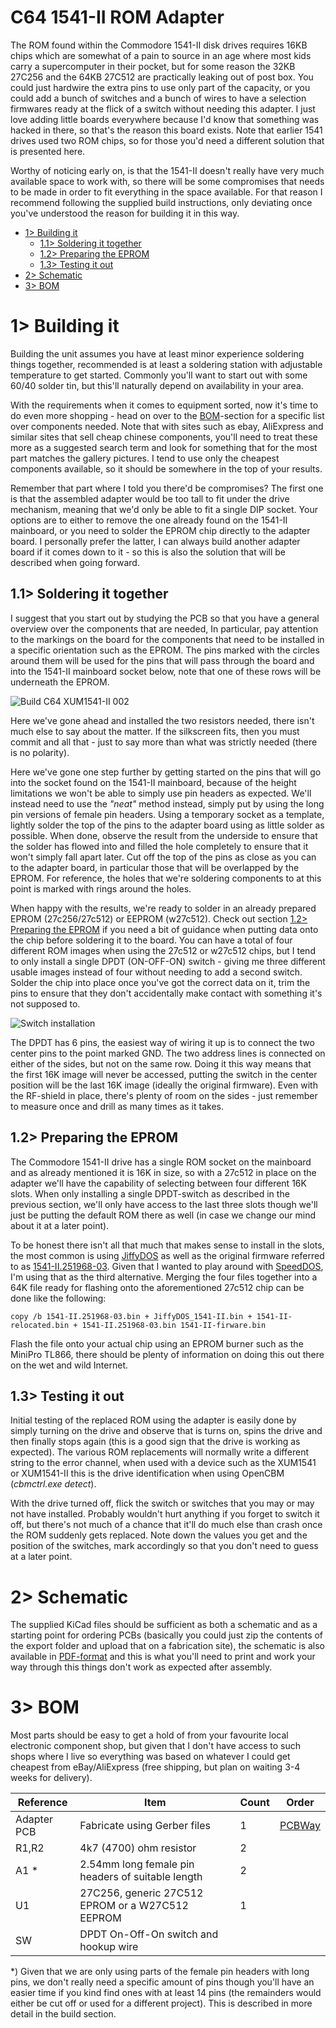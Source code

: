 # C64 1541-II ROM Adapter
The ROM found within the Commodore 1541-II disk drives requires 16KB chips which are somewhat of a pain to source in an age where most kids carry a supercomputer in their pocket, but for some reason the 32KB 27C256 and the 64KB 27C512 are practically leaking out of post box. You could just hardwire the extra pins to use only part of the capacity, or you could add a bunch of switches and a bunch of wires to have a selection firmwares ready at the flick of a switch without needing this adapter. I just love adding little boards everywhere because I'd know that something was hacked in there, so that's the reason this board exists. Note that earlier 1541 drives used two ROM chips, so for those you'd need a different solution that is presented here.

Worthy of noticing early on, is that the 1541-II doesn't really have very much available space to work with, so there will be some compromises that needs to be made in order to fit everything in the space available. For that reason I recommend following the supplied build instructions, only deviating once you've understood the reason for building it in this way.

- [1> Building it](#1-building-it)
  - [1.1> Soldering it together](#11-soldering-it-together)
  - [1.2> Preparing the EPROM](#12-preparing-the-eprom)
  - [1.3> Testing it out](#13-testing-it-out)
- [2> Schematic](#2-schematic)
- [3> BOM](#3-bom)

# 1> Building it
Building the unit assumes you have at least minor experience soldering things together, recommended is at least a soldering station with adjustable temperature to get started. Commonly you'll want to start out with some 60/40 solder tin, but this'll naturally depend on availability in your area.

With the requirements when it comes to equipment sorted, now it's time to do even more shopping - head on over to the [BOM](#3-bom)-section for a specific list over components needed. Note that with sites such as ebay, AliExpress and similar sites that sell cheap chinese components, you'll need to treat these more as a suggested search term and look for something that for the most part matches the gallery pictures. I tend to use only the cheapest components available, so it should be somewhere in the top of your results.

Remember that part where I told you there'd be compromises? The first one is that the assembled adapter would be too tall to fit under the drive mechanism, meaning that we'd only be able to fit a single DIP socket. Your options are to either to remove the one already found on the 1541-II mainboard, or you need to solder the EPROM chip directly to the adapter board. I personally prefer the latter, I can always build another adapter board if it comes down to it - so this is also the solution that will be described when going forward.

## 1.1> Soldering it together
I suggest that you start out by studying the PCB so that you have a general overview over the components that are needed, In particular, pay attention to the markings on the board for the components that need to be installed in a specific orientation such as the EPROM. The pins marked with the circles around them will be used for the pins that will pass through the board and into the 1541-II mainboard socket below, note that one of these rows will be underneath the EPROM.

![Build C64 XUM1541-II 002](https://github.com/tebl/C64-XUM1541-II/raw/main/gallery/build_rom_002.jpg)

Here we've gone ahead and installed the two resistors needed, there isn't much else to say about the matter. If the silkscreen fits, then you must commit and all that - just to say more than what was strictly needed (there is no polarity).

Here we've gone one step further by getting started on the pins that will go into the socket found on the 1541-II mainboard, because of the height limitations we won't be able to simply use pin headers as expected. We'll instead need to use the *"neat"* method instead, simply put by using the long pin versions of female pin headers. Using a temporary socket as a template, lightly solder the top of the pins to the adapter board using as little solder as possible. When done, observe the result from the underside to ensure that the solder has flowed into and filled the hole completely to ensure that it won't simply fall apart later. Cut off the top of the pins as close as you can to the adapter board, in particular those that will be overlapped by the EPROM. For reference, the holes that we're soldering components to at this point is marked with rings around the holes.

When happy with the results, we're ready to solder in an already prepared EPROM (27c256/27c512) or EEPROM (w27c512). Check out section [1.2> Preparing the EPROM](#12-preparing-the-eprom) if you need a bit of guidance when putting data onto the chip before soldering it to the board. You can have a total of four different ROM images when using the 27c512 or w27c512 chips, but I tend to only install a single DPDT (ON-OFF-ON) switch - giving me three different usable images instead of four without needing to add a second switch. Solder the chip into place once you've got the correct data on it, trim the pins to ensure that they don't accidentally make contact with something it's not supposed to.

![Switch installation](https://github.com/tebl/C64-XUM1541-II/raw/main/gallery/2021-08-01%2023.51.54.jpg)

The DPDT has 6 pins, the easiest way of wiring it up is to connect the two center pins to the point marked GND. The two address lines is connected on either of the sides, but not on the same row. Doing it this way means that the first 16K image will never be accessed, putting the switch in the center position will be the last 16K image (ideally the original firmware). Even with the RF-shield in place, there's plenty of room on the sides - just remember to measure once and drill as many times as it takes.

## 1.2> Preparing the EPROM
The Commodore 1541-II drive has a single ROM socket on the mainboard and as already mentioned it is 16K in size, so with a 27c512 in place on the adapter we'll have the capability of selecting between four different 16K slots. When only installing a single DPDT-switch as described in the previous section, we'll only have access to the last three slots though we'll just be putting the default ROM there as well (in case we change our mind about it at a later point).

To be honest there isn't all that much that makes sense to install in the slots, the most common is using [JiffyDOS](http://store.go4retro.com/jiffydos-1541-dos-rom-overlay-image/) as well as the original firmware referred to as [1541-II.251968-03](http://www.zimmers.net/anonftp/pub/cbm/firmware/drives/new/1541/). Given that I wanted to play around with [SpeedDOS](http://www.zimmers.net/anonftp/pub/cbm/firmware/drives/new/1541/hacks/), I'm using that as the third alternative. Merging the four files together into a 64K file ready for flashing onto the aforementioned 27c512 chip can be done like the following:

```
copy /b 1541-II.251968-03.bin + JiffyDOS_1541-II.bin + 1541-II-relocated.bin + 1541-II.251968-03.bin 1541-II-firware.bin
```

Flash the file onto your actual chip using an EPROM burner such as the MiniPro TL866, there should be plenty of information on doing this out there on the wet and wild Internet.

## 1.3> Testing it out
Initial testing of the replaced ROM using the adapter is easily done by simply turning on the drive and observe that is turns on, spins the drive and then finally stops again (this is a good sign that the drive is working as expected). The various ROM replacements will normally write a different string to the error channel, when used with a device such as the XUM1541 or XUM1541-II this is the drive identification when using OpenCBM (*cbmctrl.exe detect*).

With the drive turned off, flick the switch or switches that you may or may not have installed. Probably wouldn't hurt anything if you forget to switch it off, but there's not much of a chance that it'll do much else than crash once the ROM suddenly gets replaced. Note down the values you get and the position of the switches, mark accordingly so that you don't need to guess at a later point.

# 2> Schematic
The supplied KiCad files should be sufficient as both a schematic and as a  starting point for ordering PCBs (basically you could just zip the contents of the export folder and upload that on a fabrication site), the schematic is also available in [PDF-format](https://github.com/tebl/C64-XUM1541-II/tree/main/documentation/schematic) and this is what you'll need to print and work your way through this things don't work as expected after assembly.

# 3> BOM
Most parts should be easy to get a hold of from your favourite local electronic component shop, but given that I don't have access to such shops where I live so everything was based on whatever I could get cheapest from eBay/AliExpress (free shipping, but plan on waiting 3-4 weeks for delivery). 

| Reference             | Item                                                | Count | Order  |
| --------------------- | --------------------------------------------------- | ----- | ------ |
| Adapter PCB         | Fabricate using Gerber files                          |     1 | [PCBWay]()
| R1,R2               | 4k7 (4700) ohm resistor                               |     2
| A1 *                | 2.54mm long female pin headers of suitable length     |     2
| U1                  | 27C256, generic 27C512 EPROM or a W27C512 EEPROM      |     1
| SW                  | DPDT On-Off-On switch and hookup wire

*) Given that we are only using parts of the female pin headers with long pins, we don't really need a specific amount of pins though you'll have an easier time if you kind find ones with at least 14 pins (the remainders would either be cut off or used for a different project). This is described in more detail in the build section.
